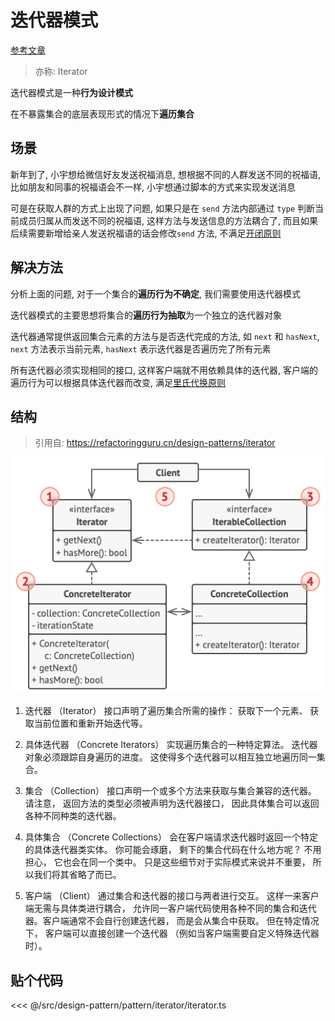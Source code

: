 # 迭代器模式

[参考文章](https://refactoringguru.cn/design-patterns/iterator)

> 亦称: Iterator

迭代器模式是一种**行为设计模式**

在不暴露集合的底层表现形式的情况下**遍历集合**

## 场景

新年到了, 小宇想给微信好友发送祝福消息, 想根据不同的人群发送不同的祝福语, 比如朋友和同事的祝福语会不一样, 小宇想通过脚本的方式来实现发送消息

可是在获取人群的方式上出现了问题, 如果只是在 `send` 方法内部通过 `type` 判断当前成员归属从而发送不同的祝福语, 这样方法与发送信息的方法耦合了, 而且如果后续需要新增给亲人发送祝福语的话会修改`send` 方法, 不满足[开闭原则](../../principle/open-close/open-close.md)

## 解决方法

分析上面的问题, 对于一个集合的**遍历行为不确定**, 我们需要使用迭代器模式

迭代器模式的主要思想将集合的**遍历行为抽取**为一个独立的迭代器对象

迭代器通常提供返回集合元素的方法与是否迭代完成的方法, 如 `next` 和 `hasNext`, `next` 方法表示当前元素, `hasNext` 表示迭代器是否遍历完了所有元素

所有迭代器必须实现相同的接口, 这样客户端就不用依赖具体的迭代器, 客户端的遍历行为可以根据具体迭代器而改变, 满足[里氏代换原则](../../principle/liskov-substitution/liskov-substitution.md)

## 结构

> 引用自: https://refactoringguru.cn/design-patterns/iterator

![structure](./structure-indexed.png)

1. 迭代器 （Iterator） 接口声明了遍历集合所需的操作： 获取下一个元素、 获取当前位置和重新开始迭代等。

2. 具体迭代器 （Concrete Iterators） 实现遍历集合的一种特定算法。 迭代器对象必须跟踪自身遍历的进度。 这使得多个迭代器可以相互独立地遍历同一集合。

3. 集合 （Collection） 接口声明一个或多个方法来获取与集合兼容的迭代器。 请注意， 返回方法的类型必须被声明为迭代器接口， 因此具体集合可以返回各种不同种类的迭代器。

4. 具体集合 （Concrete Collections） 会在客户端请求迭代器时返回一个特定的具体迭代器类实体。 你可能会琢磨， 剩下的集合代码在什么地方呢？ 不用担心， 它也会在同一个类中。 只是这些细节对于实际模式来说并不重要， 所以我们将其省略了而已。

5. 客户端 （Client） 通过集合和迭代器的接口与两者进行交互。 这样一来客户端无需与具体类进行耦合， 允许同一客户端代码使用各种不同的集合和迭代器。客户端通常不会自行创建迭代器， 而是会从集合中获取。 但在特定情况下， 客户端可以直接创建一个迭代器 （例如当客户端需要自定义特殊迭代器时）。

## 贴个代码

<<< @/src/design-pattern/pattern/iterator/iterator.ts
